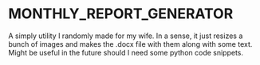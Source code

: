# MONTHLY_REPORT_GENERATOR

A simply utility I randomly made for my wife. In a sense, it just resizes a bunch of images and makes the .docx file with them along with some text. Might be useful in the future should I need some python code snippets.
